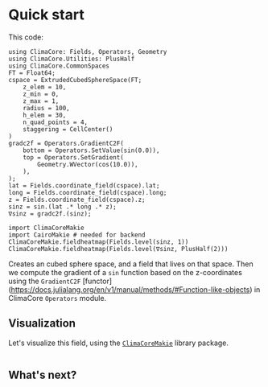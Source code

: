 # Quick start

This code:

```@example quickstart
using ClimaCore: Fields, Operators, Geometry
using ClimaCore.Utilities: PlusHalf
using ClimaCore.CommonSpaces
FT = Float64;
cspace = ExtrudedCubedSphereSpace(FT;
    z_elem = 10,
    z_min = 0,
    z_max = 1,
    radius = 100,
    h_elem = 30,
    n_quad_points = 4,
    staggering = CellCenter()
)
gradc2f = Operators.GradientC2F(
    bottom = Operators.SetValue(sin(0.0)),
    top = Operators.SetGradient(
        Geometry.WVector(cos(10.0)),
    ),
);
lat = Fields.coordinate_field(cspace).lat;
long = Fields.coordinate_field(cspace).long;
z = Fields.coordinate_field(cspace).z;
sinz = sin.(lat .* long .* z);
∇sinz = gradc2f.(sinz);

import ClimaCoreMakie
import CairoMakie # needed for backend
ClimaCoreMakie.fieldheatmap(Fields.level(sinz, 1))
ClimaCoreMakie.fieldheatmap(Fields.level(∇sinz, PlusHalf(2)))
```

Creates an cubed sphere space, and a field that lives on that space. Then we
compute the gradient of a `sin` function based on the z-coordinates using the
`GradientC2F` [functor]
(https://docs.julialang.org/en/v1/manual/methods/#Function-like-objects) in
ClimaCore `Operators` module.

## Visualization

Let's visualize this field, using the [`ClimaCoreMakie`](@ref) library package.

```@example quickstart
```

## What's next?


